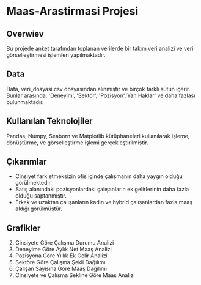 # Maas-Arastirmasi Projesi
## Overwiev
Bu projede anket tarafından toplanan verilerde bir takım veri analizi ve veri görselleştirmesi işlemleri yapılmaktadır.
## Data
Data, veri_dosyasi.csv dosyasından alınmıştır ve birçok farklı sütun içerir. Bunlar arasında: 'Deneyim', 'Sektör', 'Pozisyon','Yan Haklar' ve daha fazlası bulunmaktadır.
## Kullanılan Teknolojiler
Pandas, Numpy, Seaborn ve Matplotlib kütüphaneleri kullanılarak işleme, dönüştürme, ve görselleştirme işlemi gerçekleştirilmiştir.
## Çıkarımlar
- Cinsiyet fark etmeksizin ofis içinde çalışmanın daha yaygın olduğu görülmektedir.
- Satış alanındaki pozisyonlardaki çalışanların ek gelirlerinin daha fazla olduğu saptanmıştır.
- Erkek ve uzaktan çalışanların kadın ve hybrid çalışanlardan fazla maaş aldığı görülmüştür.
## Grafikler
2. Cinsiyete Göre Çalışma Durumu Analizi
3. Deneyime Göre Aylık Net Maaş Analizi
4. Pozisyona Göre Yıllık Ek Gelir Analizi
5. Sektöre Göre Çalışma Şekli Dağılımı
6. Çalışan Sayısına Göre Maaş Dağılımı
7. Cinsiyete ve Çalışma Şekline Göre Maaş Analizi

